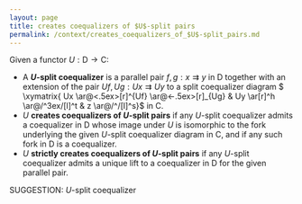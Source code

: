 ```yaml
---
layout: page
title: creates coequalizers of $U$-split pairs
permalink: /context/creates_coequalizers_of_$U$-split_pairs.md
---
```

 Given a functor $U : \mathsf{D} \to \mathsf{C}$:

-  A **$U$-split coequalizer** is a parallel pair $f,g : x \rightrightarrows y$ in $\mathsf{D}$ together with an extension of the pair $Uf,Ug : Ux \rightrightarrows Uy$ to a split coequalizer diagram
$ \xymatrix{ Ux \ar@<.5ex>[r]^{Uf} \ar@<-.5ex>[r]_{Ug} & Uy \ar[r]^h \ar@/^3ex/[l]^t & z \ar@/^/[l]^s}$ in $\mathsf{C}$.
-  $U$ **creates coequalizers of $U$-split pairs** if any $U$-split coequalizer admits a coequalizer in $\mathsf{D}$ whose image under $U$ is isomorphic to the fork underlying the given $U$-split coequalizer diagram in $\mathsf{C}$, and if any such fork in $\mathsf{D}$ is a coequalizer.
-  $U$ **strictly creates coequalizers of $U$-split pairs** if any $U$-split coequalizer admits a unique lift to a coequalizer  in $\mathsf{D}$ for the given parallel pair.



SUGGESTION: $U$-split coequalizer